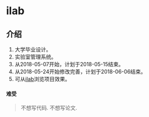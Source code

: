 # ilab

## 介绍
1. 大学毕业设计。
2. 实验室管理系统。
3. 从2018-05-07开始，计划于2018-05-15结束。
4. 从2018-05-24开始修改完善，计划于2018-06-06结束。
5. 可从[ilab](http://www.yjzloveyzh.top/ilab_pro)浏览项目效果。





#### 难受
> 不想写代码.
> 不想写论文.
